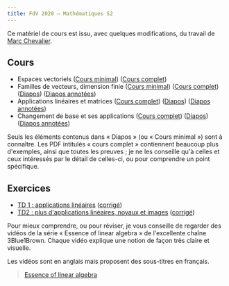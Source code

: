 ```yaml
---
title: FdV 2020 — Mathématiques S2
---
```


Ce matériel de cours est issu, avec quelques modifications, du travail de [Marc
Chevalier](https://teaching.marc-chevalier.com).

## Cours

* Espaces vectoriels ([Cours minimal](ev_minimal.pdf)) ([Cours complet](ev_full.pdf))
* Familles de vecteurs, dimension finie ([Cours minimal](familles_minimal.pdf)) ([Cours complet](familles_full.pdf)) ([Diapos](familles_slides.pdf)) ([Diapos annotées](familles_slides_annotees.pdf))
* Applications linéaires et matrices ([Cours complet](morphismes_matrices_full.pdf)) ([Diapos](morphismes_matrices_slides.pdf)) ([Diapos annotées](morphismes_matrices_slides_annotees.pdf))
* Changement de base et ses applications ([Cours complet](elements_propres_full.pdf)) ([Diapos](elements_propres_slides.pdf)) ([Diapos annotées](elements_propres_slides_annotees.pdf))

Seuls les éléments contenus dans « Diapos » (ou « Cours minimal ») sont à
connaître. Les PDF intitulés « cours complet » contiennent beaucoup plus
d'exemples, ainsi que toutes les preuves ; je ne les conseille qu'à celles et
ceux intéressés par le détail de celles-ci, ou pour comprendre un point
spécifique.

## Exercices

* [TD 1 : applications linéaires](TD1.pdf) ([corrigé](TD1_corrige.pdf))
* [TD2 : plus d'applications linéaires, noyaux et images](TD2.pdf) ([corrigé](TD2_corrige.pdf))

Pour mieux comprendre, ou pour réviser, je vous conseille de regarder des vidéos
de la série « Essence of linear algebra » de l'excellente chaîne 3Blue1Brown.
Chaque vidéo explique une notion de façon très claire et visuelle.

Les vidéos sont en anglais mais proposent des sous-titres en français.

> [Essence of linear algebra](https://www.youtube.com/watch?v=fNk_zzaMoSs&list=PLZHQObOWTQDPD3MizzM2xVFitgF8hE_ab&index=1)
